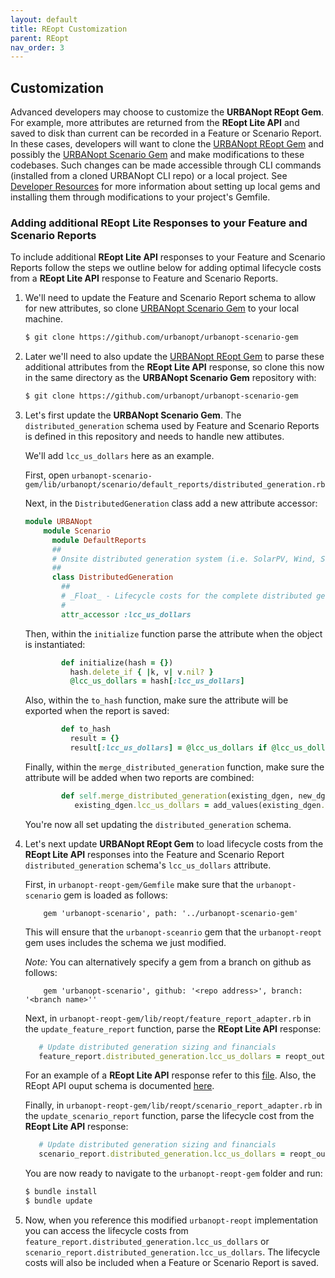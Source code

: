 ```yaml
---
layout: default
title: REopt Customization
parent: REopt
nav_order: 3
---
```

## Customization

Advanced developers may choose to customize the **URBANopt REopt Gem**. For example, more attributes are returned from the **REopt Lite API** and saved to disk than current can be recorded in a Feature or Scenario Report. In these cases, developers will want to clone the [URBANopt REopt Gem](https://github.com/urbanopt/urbanopt-reopt-gem) and possibly the [URBANopt Scenario Gem](https://github.com/urbanopt/urbanopt-scenario-gem) and make modifications to these codebases. Such changes can be made accessible through CLI commands (installed from a cloned URBANopt CLI repo) or a local project. See [Developer Resources](../developer_resources/developer_resources.md) for more information about setting up local gems and installing them through modifications to your project's Gemfile.

### Adding additional REopt Lite Responses to your Feature and Scenario Reports

To include additional **REopt Lite API** responses to your Feature and Scenario Reports follow the steps we outline below for adding optimal lifecycle costs from a **REopt Lite API** response to Feature and Scenario Reports.

1.  We'll need to update the Feature and Scenario Report schema to allow for new attributes, so clone [
    URBANopt Scenario Gem](https://github.com/urbanopt/urbanopt-scenario-gem) to your local machine.

    ```bash
    $ git clone https://github.com/urbanopt/urbanopt-scenario-gem
    ```

1.  Later we'll need to also update the [URBANopt REopt Gem](https://github.com/urbanopt/urbanopt-reopt-gem) 
    to parse these additional attributes from the **REopt Lite API** response, so clone this now in the same directory as the **URBANopt Scenario Gem** repository with:

    ```bash
    $ git clone https://github.com/urbanopt/urbanopt-scenario-gem
    ```

1.  Let's first update the **URBANopt Scenario Gem**. The `distributed_generation` schema used by Feature and 
    Scenario Reports is defined in this repository and needs to handle new attibutes. 


    We'll add `lcc_us_dollars` here as an example. 

    First, open `urbanopt-scenario-gem/lib/urbanopt/scenario/default_reports/distributed_generation.rb`

    Next, in the `DistributedGeneration` class add a new attribute accessor:
    ```ruby
    module URBANopt
        module Scenario
          module DefaultReports
          ##
          # Onsite distributed generation system (i.e. SolarPV, Wind, Storage, Generator) design attributes and financial metrics.
          ##
          class DistributedGeneration
            ##
            # _Float_ - Lifecycle costs for the complete distributed generation system in US Dollars
            #
            attr_accessor :lcc_us_dollars
    ```

    Then, within the `initialize` function parse the attribute when the object is instantiated:
    ```ruby
            def initialize(hash = {})
              hash.delete_if { |k, v| v.nil? }
              @lcc_us_dollars = hash[:lcc_us_dollars]
    ```


    Also, within the `to_hash` function, make sure the attribute will be exported when the report is saved: 
    ```ruby    
            def to_hash
              result = {}
              result[:lcc_us_dollars] = @lcc_us_dollars if @lcc_us_dollars
    ```    
    
    Finally, within the `merge_distributed_generation` function, make sure the attribute will be added when two reports are combined: 
    ```ruby
            def self.merge_distributed_generation(existing_dgen, new_dgen)
               existing_dgen.lcc_us_dollars = add_values(existing_dgen.lcc_us_dollars, new_dgen.lcc_us_dollars)
    ```

    You're now all set updating the `distributed_generation` schema.

1.  Let's next update **URBANopt REopt Gem** to load lifecycle costs from the **REopt Lite API** responses into the 
    Feature and Scenario Report `distributed_generation` schema's `lcc_us_dollars` attribute.
  
    First, in `urbanopt-reopt-gem/Gemfile` make sure that the `urbanopt-scenario` gem is loaded as follows:
    
    ```terminal
        gem 'urbanopt-scenario', path: '../urbanopt-scenario-gem'
    ```

    This will ensure that the `urbanopt-sceanrio` gem that the `urbanopt-reopt` gem uses includes the schema we just modified. 

    _Note:_ You can alternatively specify a gem from a branch on github as follows:

    ```terminal
        gem 'urbanopt-scenario', github: '<repo address>', branch: '<branch name>''
    ```

    Next, in `urbanopt-reopt-gem/lib/reopt/feature_report_adapter.rb` in the `update_feature_report` function, parse the **REopt Lite API** response:
     
     ```ruby
        # Update distributed generation sizing and financials
        feature_report.distributed_generation.lcc_us_dollars = reopt_output['outputs']['Scenario']['Site']['Financial']['lcc_us_dollars'] || 0
    ```

    For an example of a **REopt Lite API** response refer to this [ file](https://github.com/urbanopt/urbanopt-reopt-gem/blob/develop/spec/run/example_scenario/reopt/scenario_report__reopt_run.json). Also, the REopt API ouput schema is documented [here](https://developer.nrel.gov/docs/energy-optimization/reopt-v1/#Scenariooutputs_panel).

    Finally, in `urbanopt-reopt-gem/lib/reopt/scenario_report_adapter.rb` in the `update_scenario_report` function, parse the lifecycle cost from the **REopt Lite API** response:

     ```ruby
        # Update distributed generation sizing and financials
        scenario_report.distributed_generation.lcc_us_dollars = reopt_output['outputs']['Scenario']['Site']['Financial']['lcc_us_dollars'] || 0
     ```

    You are now ready to navigate to the `urbanopt-reopt-gem` folder and run:

    ```bash
    $ bundle install
    $ bundle update
    ```

1.  Now, when you reference this modified `urbanopt-reopt` implementation you can access the lifecycle costs from 
    `feature_report.distributed_generation.lcc_us_dollars` or `scenario_report.distributed_generation.lcc_us_dollars`. The lifecycle costs will also be included when a Feature or Scenario Report is saved. 
